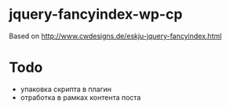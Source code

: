 jquery-fancyindex-wp-cp
=======================

Based on http://www.cwdesigns.de/eskju-jquery-fancyindex.html


# Todo

- упаковка скрипта в плагин
- отработка в рамках контента поста
